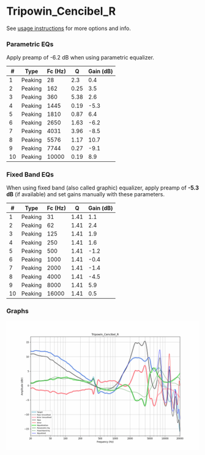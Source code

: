 # Tripowin_Cencibel_R
See [usage instructions](https://github.com/jaakkopasanen/AutoEq#usage) for more options and info.

### Parametric EQs
Apply preamp of -6.2 dB when using parametric equalizer.

|   # | Type    |   Fc (Hz) |    Q |   Gain (dB) |
|-----|---------|-----------|------|-------------|
|   1 | Peaking |        28 | 2.3  |         0.4 |
|   2 | Peaking |       162 | 0.25 |         3.5 |
|   3 | Peaking |       360 | 5.38 |         2.6 |
|   4 | Peaking |      1445 | 0.19 |        -5.3 |
|   5 | Peaking |      1810 | 0.87 |         6.4 |
|   6 | Peaking |      2650 | 1.63 |        -6.2 |
|   7 | Peaking |      4031 | 3.96 |        -8.5 |
|   8 | Peaking |      5576 | 1.17 |        10.7 |
|   9 | Peaking |      7744 | 0.27 |        -9.1 |
|  10 | Peaking |     10000 | 0.19 |         8.9 |

### Fixed Band EQs
When using fixed band (also called graphic) equalizer, apply preamp of **-5.3 dB** (if available) and set gains manually with these parameters.

|   # | Type    |   Fc (Hz) |    Q |   Gain (dB) |
|-----|---------|-----------|------|-------------|
|   1 | Peaking |        31 | 1.41 |         1.1 |
|   2 | Peaking |        62 | 1.41 |         2.4 |
|   3 | Peaking |       125 | 1.41 |         1.9 |
|   4 | Peaking |       250 | 1.41 |         1.6 |
|   5 | Peaking |       500 | 1.41 |        -1.2 |
|   6 | Peaking |      1000 | 1.41 |        -0.4 |
|   7 | Peaking |      2000 | 1.41 |        -1.4 |
|   8 | Peaking |      4000 | 1.41 |        -4.5 |
|   9 | Peaking |      8000 | 1.41 |         5.9 |
|  10 | Peaking |     16000 | 1.41 |         0.5 |

### Graphs
![](./Tripowin_Cencibel_R.png)
